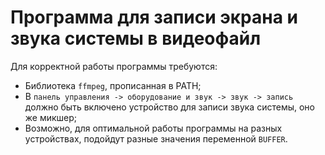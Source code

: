 # Программа для записи экрана и звука системы в видеофайл
Для корректной работы программы требуются:
* Библиотека ``ffmpeg``, прописанная в PATH;
* В  ``панель управления -> оборудование и звук -> звук -> запись`` должно быть включено устройство для записи звука системы, оно же микшер;
* Возможно, для оптимальной работы программы на разных устройствах, подойдут разные значения переменной ``BUFFER``.
